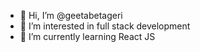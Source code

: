- 👋 Hi, I’m @geetabetageri
- 👀 I’m interested in full stack development 
- 🌱 I’m currently learning React JS


<!---
geetabetageri/geetabetageri is a ✨ special ✨ repository because its `README.md` (this file) appears on your GitHub profile.
You can click the Preview link to take a look at your changes.
--->
